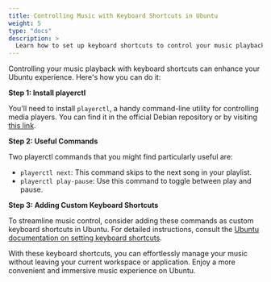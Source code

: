 ```yaml
---
title: Controlling Music with Keyboard Shortcuts in Ubuntu
weight: 5
type: "docs"
description: >
  Learn how to set up keyboard shortcuts to control your music playback
---
```


Controlling your music playback with keyboard shortcuts can enhance your Ubuntu experience. Here's how you can do it:

**Step 1: Install playerctl**

You'll need to install `playerctl`, a handy command-line utility for controlling media players. You can find it in the official Debian repository or by visiting [this link](https://packages.debian.org/buster/playerctl).

**Step 2: Useful Commands**

Two playerctl commands that you might find particularly useful are:

- `playerctl next`: This command skips to the next song in your playlist.
- `playerctl play-pause`: Use this command to toggle between play and pause.

**Step 3: Adding Custom Keyboard Shortcuts**

To streamline music control, consider adding these commands as custom keyboard shortcuts in Ubuntu. For detailed instructions, consult the [Ubuntu documentation on setting keyboard shortcuts](https://help.ubuntu.com/stable/ubuntu-help/keyboard-shortcuts-set.html.en).

With these keyboard shortcuts, you can effortlessly manage your music without leaving your current workspace or application. Enjoy a more convenient and immersive music experience on Ubuntu.
